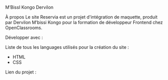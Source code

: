 M’BissI Kongo Dervilon  

À propos
Le site Reservia est un projet d'intégration de maquette, produit  par Dervilon M’bissi Kongo  pour la formation de développeur  Frontend chez OpenClassrooms.

Développer avec :

Liste de tous les languages utilisés pour la création du site :

* HTML
* CSS


Lien du projet : 
